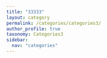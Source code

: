 ```yaml
---
title: "33333"
layout: category
permalink: /categories/categories3/
author_profile: true
taxonomy: Categories3
sidebar:
  nav: "categories"
---
```

